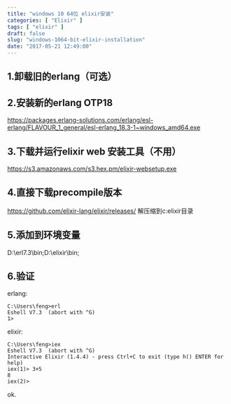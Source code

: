```yaml
---
title: "windows 10 64位 elixir安装"
categories: [ "Elixir" ]
tags: [ "elixir" ]
draft: false
slug: "windows-1064-bit-elixir-installation"
date: "2017-05-21 12:49:00"
---
```


## 1.卸载旧的erlang（可选）

## 2.安装新的erlang OTP18

https://packages.erlang-solutions.com/erlang/esl-erlang/FLAVOUR_1_general/esl-erlang_18.3-1~windows_amd64.exe 


<!--more-->


## 3.下载并运行elixir web 安装工具（不用）

https://s3.amazonaws.com/s3.hex.pm/elixir-websetup.exe 

## 4.直接下载precompile版本

https://github.com/elixir-lang/elixir/releases/ 
解压缩到c:elixir目录

## 5.添加到环境变量

D:\erl7.3\bin;D:\elixir\bin;

## 6.验证

erlang:
```
C:\Users\feng>erl
Eshell V7.3  (abort with ^G)
1>
```
elixir:
```
C:\Users\feng>iex
Eshell V7.3  (abort with ^G)
Interactive Elixir (1.4.4) - press Ctrl+C to exit (type h() ENTER for help)
iex(1)> 3+5
8
iex(2)>
```
ok.